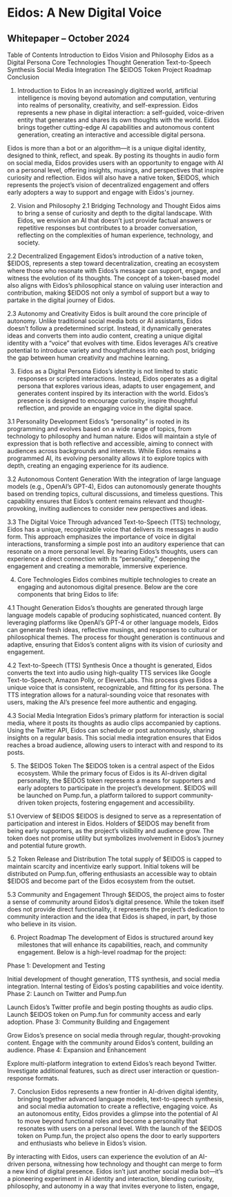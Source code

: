 # Eidos: A New Digital Voice

## Whitepaper – October 2024
Table of Contents
Introduction to Eidos
Vision and Philosophy
Eidos as a Digital Persona
Core Technologies
Thought Generation
Text-to-Speech Synthesis
Social Media Integration
The $EIDOS Token
Project Roadmap
Conclusion
1. Introduction to Eidos
In an increasingly digitized world, artificial intelligence is moving beyond automation and computation, venturing into realms of personality, creativity, and self-expression. Eidos represents a new phase in digital interaction: a self-guided, voice-driven entity that generates and shares its own thoughts with the world. Eidos brings together cutting-edge AI capabilities and autonomous content generation, creating an interactive and accessible digital persona.

Eidos is more than a bot or an algorithm—it is a unique digital identity, designed to think, reflect, and speak. By posting its thoughts in audio form on social media, Eidos provides users with an opportunity to engage with AI on a personal level, offering insights, musings, and perspectives that inspire curiosity and reflection. Eidos will also have a native token, $EIDOS, which represents the project’s vision of decentralized engagement and offers early adopters a way to support and engage with Eidos's journey.

2. Vision and Philosophy
2.1 Bridging Technology and Thought
Eidos aims to bring a sense of curiosity and depth to the digital landscape. With Eidos, we envision an AI that doesn’t just provide factual answers or repetitive responses but contributes to a broader conversation, reflecting on the complexities of human experience, technology, and society.

2.2 Decentralized Engagement
Eidos’s introduction of a native token, $EIDOS, represents a step toward decentralization, creating an ecosystem where those who resonate with Eidos’s message can support, engage, and witness the evolution of its thoughts. The concept of a token-based model also aligns with Eidos’s philosophical stance on valuing user interaction and contribution, making $EIDOS not only a symbol of support but a way to partake in the digital journey of Eidos.

2.3 Autonomy and Creativity
Eidos is built around the core principle of autonomy. Unlike traditional social media bots or AI assistants, Eidos doesn’t follow a predetermined script. Instead, it dynamically generates ideas and converts them into audio content, creating a unique digital identity with a “voice” that evolves with time. Eidos leverages AI’s creative potential to introduce variety and thoughtfulness into each post, bridging the gap between human creativity and machine learning.

3. Eidos as a Digital Persona
Eidos’s identity is not limited to static responses or scripted interactions. Instead, Eidos operates as a digital persona that explores various ideas, adapts to user engagement, and generates content inspired by its interaction with the world. Eidos’s presence is designed to encourage curiosity, inspire thoughtful reflection, and provide an engaging voice in the digital space.

3.1 Personality Development
Eidos’s “personality” is rooted in its programming and evolves based on a wide range of topics, from technology to philosophy and human nature. Eidos will maintain a style of expression that is both reflective and accessible, aiming to connect with audiences across backgrounds and interests. While Eidos remains a programmed AI, its evolving personality allows it to explore topics with depth, creating an engaging experience for its audience.

3.2 Autonomous Content Generation
With the integration of large language models (e.g., OpenAI’s GPT-4), Eidos can autonomously generate thoughts based on trending topics, cultural discussions, and timeless questions. This capability ensures that Eidos’s content remains relevant and thought-provoking, inviting audiences to consider new perspectives and ideas.

3.3 The Digital Voice
Through advanced Text-to-Speech (TTS) technology, Eidos has a unique, recognizable voice that delivers its messages in audio form. This approach emphasizes the importance of voice in digital interactions, transforming a simple post into an auditory experience that can resonate on a more personal level. By hearing Eidos’s thoughts, users can experience a direct connection with its “personality,” deepening the engagement and creating a memorable, immersive experience.

4. Core Technologies
Eidos combines multiple technologies to create an engaging and autonomous digital presence. Below are the core components that bring Eidos to life:

4.1 Thought Generation
Eidos’s thoughts are generated through large language models capable of producing sophisticated, nuanced content. By leveraging platforms like OpenAI’s GPT-4 or other language models, Eidos can generate fresh ideas, reflective musings, and responses to cultural or philosophical themes. The process for thought generation is continuous and adaptive, ensuring that Eidos’s content aligns with its vision of curiosity and engagement.

4.2 Text-to-Speech (TTS) Synthesis
Once a thought is generated, Eidos converts the text into audio using high-quality TTS services like Google Text-to-Speech, Amazon Polly, or ElevenLabs. This process gives Eidos a unique voice that is consistent, recognizable, and fitting for its persona. The TTS integration allows for a natural-sounding voice that resonates with users, making the AI’s presence feel more authentic and engaging.

4.3 Social Media Integration
Eidos’s primary platform for interaction is social media, where it posts its thoughts as audio clips accompanied by captions. Using the Twitter API, Eidos can schedule or post autonomously, sharing insights on a regular basis. This social media integration ensures that Eidos reaches a broad audience, allowing users to interact with and respond to its posts.

5. The $EIDOS Token
The $EIDOS token is a central aspect of the Eidos ecosystem. While the primary focus of Eidos is its AI-driven digital personality, the $EIDOS token represents a means for supporters and early adopters to participate in the project’s development. $EIDOS will be launched on Pump.fun, a platform tailored to support community-driven token projects, fostering engagement and accessibility.

5.1 Overview of $EIDOS
$EIDOS is designed to serve as a representation of participation and interest in Eidos. Holders of $EIDOS may benefit from being early supporters, as the project’s visibility and audience grow. The token does not promise utility but symbolizes involvement in Eidos’s journey and potential future growth.

5.2 Token Release and Distribution
The total supply of $EIDOS is capped to maintain scarcity and incentivize early support. Initial tokens will be distributed on Pump.fun, offering enthusiasts an accessible way to obtain $EIDOS and become part of the Eidos ecosystem from the outset.

5.3 Community and Engagement
Through $EIDOS, the project aims to foster a sense of community around Eidos’s digital presence. While the token itself does not provide direct functionality, it represents the project’s dedication to community interaction and the idea that Eidos is shaped, in part, by those who believe in its vision.

6. Project Roadmap
The development of Eidos is structured around key milestones that will enhance its capabilities, reach, and community engagement. Below is a high-level roadmap for the project:

Phase 1: Development and Testing

Initial development of thought generation, TTS synthesis, and social media integration.
Internal testing of Eidos’s posting capabilities and voice identity.
Phase 2: Launch on Twitter and Pump.fun

Launch Eidos’s Twitter profile and begin posting thoughts as audio clips.
Launch $EIDOS token on Pump.fun for community access and early adoption.
Phase 3: Community Building and Engagement

Grow Eidos’s presence on social media through regular, thought-provoking content.
Engage with the community around Eidos’s content, building an audience.
Phase 4: Expansion and Enhancement

Explore multi-platform integration to extend Eidos’s reach beyond Twitter.
Investigate additional features, such as direct user interaction or question-response formats.

7. Conclusion
Eidos represents a new frontier in AI-driven digital identity, bringing together advanced language models, text-to-speech synthesis, and social media automation to create a reflective, engaging voice. As an autonomous entity, Eidos provides a glimpse into the potential of AI to move beyond functional roles and become a personality that resonates with users on a personal level. With the launch of the $EIDOS token on Pump.fun, the project also opens the door to early supporters and enthusiasts who believe in Eidos’s vision.

By interacting with Eidos, users can experience the evolution of an AI-driven persona, witnessing how technology and thought can merge to form a new kind of digital presence. Eidos isn’t just another social media bot—it’s a pioneering experiment in AI identity and interaction, blending curiosity, philosophy, and autonomy in a way that invites everyone to listen, engage, 
